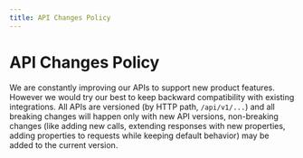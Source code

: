 ```yaml
---
title: API Changes Policy
---
```

# API Changes Policy
We are constantly improving our APIs to support new product features. However we would try our best to keep backward compatibility with existing integrations. All APIs are versioned (by HTTP path, `/api/v1/...`) and all breaking changes will happen only with new API versions, non-breaking changes (like adding new calls, extending responses with new properties, adding properties to requests while keeping default behavior) may be added to the current version.